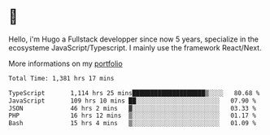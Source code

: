 # 👋 

Hello, i'm Hugo a Fullstack developper since now 5 years, specialize in the ecosysteme JavaScript/Typescript. I mainly use the framework React/Next.

More informations on my [portfolio](https://hcampos.fr)

<!--START_SECTION:waka-->

```txt
Total Time: 1,381 hrs 17 mins

TypeScript       1,114 hrs 25 mins████████████████████▒░░░░   80.68 %
JavaScript       109 hrs 10 mins ██░░░░░░░░░░░░░░░░░░░░░░░   07.90 %
JSON             46 hrs 2 mins   ▓░░░░░░░░░░░░░░░░░░░░░░░░   03.33 %
PHP              16 hrs 12 mins  ▒░░░░░░░░░░░░░░░░░░░░░░░░   01.17 %
Bash             15 hrs 4 mins   ▒░░░░░░░░░░░░░░░░░░░░░░░░   01.09 %
```

<!--END_SECTION:waka-->
